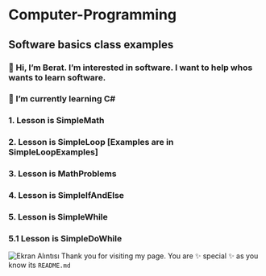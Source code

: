 # Computer-Programming
## Software basics class examples
### 👋 Hi, I’m Berat. I’m interested in software. I want to help whos wants to learn software.
### 🌱 I’m currently learning C#
### 1. Lesson is SimpleMath
### 2. Lesson is SimpleLoop [Examples are in SimpleLoopExamples]
### 3. Lesson is MathProblems
### 4. Lesson is SimpleIfAndElse
### 5. Lesson is SimpleWhile
### 5.1 Lesson is SimpleDoWhile

![Ekran Alıntısı](https://user-images.githubusercontent.com/53434685/143288173-e6043200-d422-4c46-b027-45e2cdbf0843.PNG)
Thank you for visiting my page. You are ✨ special ✨ as you know  its `README.md`
